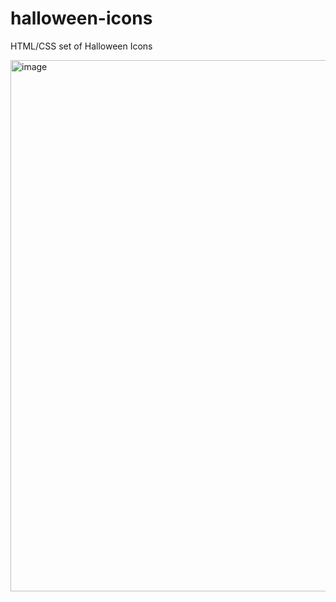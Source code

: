 # halloween-icons
HTML/CSS set of Halloween Icons

<img width="850" alt="image" src="https://github.com/nat-davydova/halloween-icons/assets/52240221/c9c4f074-6dad-41ab-8ee1-eed583d8cecf">
